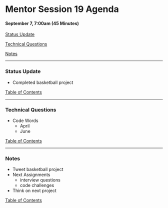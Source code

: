 # Mentor Session 19 Agenda

#### September 7, 7:00am (45 Minutes)


[Status Update](#status_update)

[Technical Questions](#technical_questions)

[Notes](#notes)


---
### <a name="status_update"></a> Status Update
- Completed basketball project

[Table of Contents](#toc)


---
### <a name="technical_questions"></a> Technical Questions 
- Code Words
    - April
    - June

[Table of Contents](#toc)


---
### <a name="notes"></a> Notes
- Tweet basketball project
- Next Assignments
    - interview questions
    - code challenges
- Think on next project

[Table of Contents](#toc)

